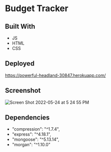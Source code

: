 # Budget Tracker

## Built With
- JS
- HTML
- CSS

## Deployed
https://powerful-headland-30847.herokuapp.com/

## Screenshot
![Screen Shot 2022-05-24 at 5 24 55 PM](https://user-images.githubusercontent.com/94089960/170153828-b804561a-ed87-490c-a047-a43f1b952b6a.png)


## Dependencies
- "compression": "^1.7.4",
- "express": "^4.18.1",
- "mongoose": "^5.13.14",
- "morgan": "^1.10.0"

